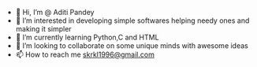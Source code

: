 - 👋 Hi, I’m @ Aditi Pandey
- 👀 I’m interested in developing simple softwares helping needy ones and making it simpler
- 🌱 I’m currently learning Python,C and HTML
- 💞️ I’m looking to collaborate on some unique minds with awesome ideas 
- 📫 How to reach me skrkl1996@gmail.com

<!---
pandeyprogithub/pandeyprogithub is a ✨ special ✨ repository because its `README.md` (this file) appears on your GitHub profile.
You can click the Preview link to take a look at your changes.
--->
